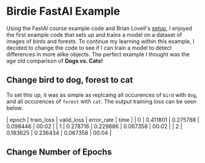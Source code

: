 # Birdie FastAI Example
Using the FastAI course example code and Brian Lovell's [setup](https://lovellbrian.github.io/2023/10/02/BYODImage.html), I enjoyed the first example code that sets up and trains a model on a dataset of images of birds and forests. To continue my learning within this example, I decided to change the code to see if I can train a model to detect differences in more alike objects. The perfect example I thought was the age old comparison of **Dogs vs. Cats!**

## Change bird to dog, forest to cat
To set this up, it was as simple as replcaing all occurences of ```bird``` with ```dog```, and all occurences of ```forest``` with ```cat```. The output training loss can be seen below.

| epoch	| train_loss | valid_loss	| error_rate | time |
| 0	| 0.411801 | 0.275788 | 0.098446 | 00:02 |
| 1 | 0.278716 | 0.229886 | 0.067358 | 00:02 |
| 2 | 0.193625 | 0.236434 | 0.067358 | 00:04 |

## Change Number of Epochs

